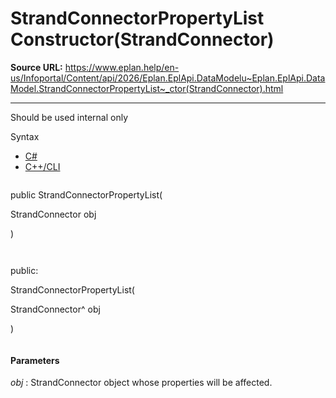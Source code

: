 # StrandConnectorPropertyList Constructor(StrandConnector)

**Source URL:** https://www.eplan.help/en-us/Infoportal/Content/api/2026/Eplan.EplApi.DataModelu~Eplan.EplApi.DataModel.StrandConnectorPropertyList~_ctor(StrandConnector).html

---

Should be used internal only

Syntax

- [C#](#i-syntax-CS)
- [C++/CLI](#i-syntax-CPP2005)

```
```
public StrandConnectorPropertyList( 

   StrandConnector obj

)
```
```

```
```
public:

StrandConnectorPropertyList( 

   StrandConnector^ obj

)
```
```

#### Parameters

*obj*
:   StrandConnector object whose properties will be affected.
